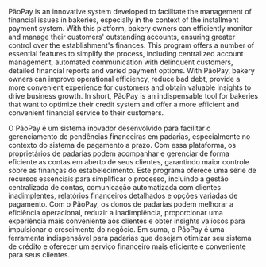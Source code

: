 PãoPay is an innovative system developed to facilitate the management of financial issues in bakeries, especially in the context of the installment payment system. With this platform, bakery owners can efficiently monitor and manage their customers' outstanding accounts, ensuring greater control over the establishment's finances.
This program offers a number of essential features to simplify the process, including centralized account management, automated communication with delinquent customers, detailed financial reports and varied payment options. With PãoPay, bakery owners can improve operational efficiency, reduce bad debt, provide a more convenient experience for customers and obtain valuable insights to drive business growth.
In short, PãoPay is an indispensable tool for bakeries that want to optimize their credit system and offer a more efficient and convenient financial service to their customers.

O PãoPay é um sistema inovador desenvolvido para facilitar o gerenciamento de pendências financeiras em padarias, especialmente no contexto do sistema de pagamento a prazo. Com essa plataforma, os proprietários de padarias podem acompanhar e gerenciar de forma eficiente as contas em aberto de seus clientes, garantindo maior controle sobre as finanças do estabelecimento.
Este programa oferece uma série de recursos essenciais para simplificar o processo, incluindo a gestão centralizada de contas, comunicação automatizada com clientes inadimplentes, relatórios financeiros detalhados e opções variadas de pagamento. Com o PãoPay, os donos de padarias podem melhorar a eficiência operacional, reduzir a inadimplência, proporcionar uma experiência mais conveniente aos clientes e obter insights valiosos para impulsionar o crescimento do negócio.
Em suma, o PãoPay é uma ferramenta indispensável para padarias que desejam otimizar seu sistema de crédito e oferecer um serviço financeiro mais eficiente e conveniente para seus clientes.
